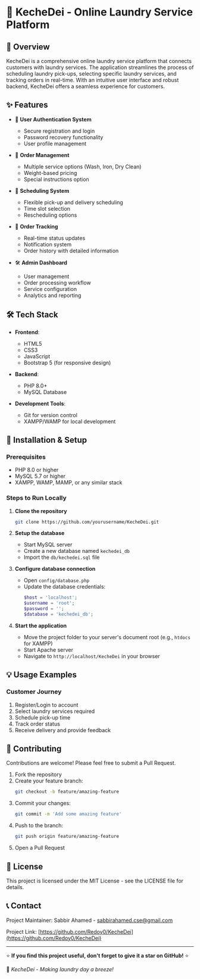 # 🧺 KecheDei - Online Laundry Service Platform


## 📑 Overview

KecheDei is a comprehensive online laundry service platform that connects customers with laundry services. The application streamlines the process of scheduling laundry pick-ups, selecting specific laundry services, and tracking orders in real-time. With an intuitive user interface and robust backend, KecheDei offers a seamless experience for customers.
## ✨ Features

- 👤 **User Authentication System**
  - Secure registration and login
  - Password recovery functionality
  - User profile management

- 🛒 **Order Management**
  - Multiple service options (Wash, Iron, Dry Clean)
  - Weight-based pricing
  - Special instructions option

- 📅 **Scheduling System**
  - Flexible pick-up and delivery scheduling
  - Time slot selection
  - Rescheduling options

- 📱 **Order Tracking**
  - Real-time status updates
  - Notification system
  - Order history with detailed information

- 🛠️ **Admin Dashboard**
  - User management
  - Order processing workflow
  - Service configuration
  - Analytics and reporting


## 🛠️ Tech Stack

- **Frontend**: 
  - HTML5
  - CSS3
  - JavaScript
  - Bootstrap 5 (for responsive design)

- **Backend**:
  - PHP 8.0+
  - MySQL Database

- **Development Tools**:
  - Git for version control
  - XAMPP/WAMP for local development


## 🚀 Installation & Setup

### Prerequisites
- PHP 8.0 or higher
- MySQL 5.7 or higher
- XAMPP, WAMP, MAMP, or any similar stack

### Steps to Run Locally

1. **Clone the repository**
   ```bash
   git clone https://github.com/yourusername/KecheDei.git
   ```

2. **Setup the database**
   - Start MySQL server
   - Create a new database named `kechedei_db`
   - Import the `db/kechedei.sql` file

3. **Configure database connection**
   - Open `config/database.php`
   - Update the database credentials:
     ```php
     $host = 'localhost';
     $username = 'root';
     $password = '';
     $database = 'kechedei_db';
     ```

4. **Start the application**
   - Move the project folder to your server's document root (e.g., `htdocs` for XAMPP)
   - Start Apache server
   - Navigate to `http://localhost/KecheDei` in your browser


## 💡 Usage Examples

### Customer Journey
1. Register/Login to account
2. Select laundry services required
3. Schedule pick-up time
4. Track order status
5. Receive delivery and provide feedback


## 🤝 Contributing

Contributions are welcome! Please feel free to submit a Pull Request.

1. Fork the repository
2. Create your feature branch:
   ```bash
   git checkout -b feature/amazing-feature
   ```
3. Commit your changes:
   ```bash
   git commit -m 'Add some amazing feature'
   ```
4. Push to the branch:
   ```bash
   git push origin feature/amazing-feature
   ```
5. Open a Pull Request

## 📝 License

This project is licensed under the MIT License - see the LICENSE file for details.

## 📞 Contact

Project Maintainer: Sabbir Ahamed - sabbirahamed.cse@gmail.com

Project Link: [https://github.com/Redoy0/KecheDei](https://github.com/Redoy0/KecheDei)

---

⭐ **If you find this project useful, don't forget to give it a star on GitHub!** ⭐

📌 *KecheDei - Making laundry day a breeze!*
